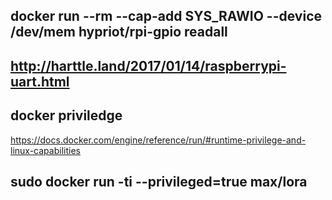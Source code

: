 ## docker run --rm --cap-add SYS_RAWIO --device /dev/mem hypriot/rpi-gpio readall
## http://harttle.land/2017/01/14/raspberrypi-uart.html

## docker priviledge
https://docs.docker.com/engine/reference/run/#runtime-privilege-and-linux-capabilities
## sudo docker run -ti --privileged=true   max/lora
